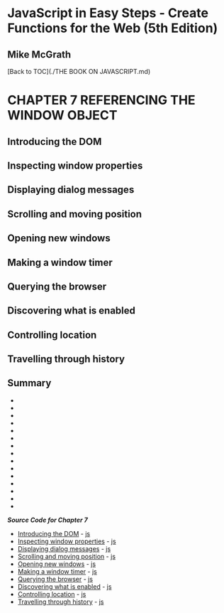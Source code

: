 # **JavaScript in Easy Steps - Create Functions for the Web (5th Edition)**
## Mike McGrath

[Back to TOC](./THE BOOK ON JAVASCRIPT.md)

# CHAPTER 7 REFERENCING THE WINDOW OBJECT
## Introducing the DOM
## Inspecting window properties
## Displaying dialog messages
## Scrolling and moving position
## Opening new windows
## Making a window timer
## Querying the browser
## Discovering what is enabled
## Controlling location
## Travelling through history
## Summary<br>
   * 
   * 
   * 
   * 
   * 
   * 
   * 
   * 
   * 
   * 
   * 
   * 
   * 
   * 
   * 

***Source Code for Chapter 7***
        <ul>
          <li><a href="src/7-Referencing the window object/dom.html">Introducing the DOM</a> -
            <a href="src/7-Referencing the window object/dom.js"> js</a></li>
          <li><a href="src/7-Referencing the window object/window.html">Inspecting window properties</a> -
            <a href="src/7-Referencing the window object/window.js"> js</a></li>
          <li><a href="src/7-Referencing the window object/dialog.html">Displaying dialog messages</a> -
            <a href="src/7-Referencing the window object/dialog.js"> js</a></li>
          <li><a href="src/7-Referencing the window object/scroll.html">Scrolling and moving position</a> -
            <a href="src/7-Referencing the window object/scroll.js"> js</a></li>
          <li><a href="src/7-Referencing the window object/popup.html">Opening new windows</a> -
            <a href="src/7-Referencing the window object/popup.js"> js</a></li>
          <li><a href="src/7-Referencing the window object/timer.html">Making a window timer</a> -
            <a href="src/7-Referencing the window object/timer.js"> js</a></li>
          <li><a href="src/7-Referencing the window object/browser.html">Querying the browser</a> -
            <a href="src/7-Referencing the window object/browser.js"> js</a></li>
          <li><a href="src/7-Referencing the window object/enabled.html">Discovering what is enabled</a> -
            <a href="src/7-Referencing the window object/enabled.js"> js</a></li>
          <li><a href="src/7-Referencing the window object/location.html">Controlling location</a> -
            <a href="src/7-Referencing the window object/location.js"> js</a></li>
          <li><a href="src/7-Referencing the window object/history-1.html">Travelling through history</a> -
            <a href="src/7-Referencing the window object/history.js"> js</a></li>
        </ul>